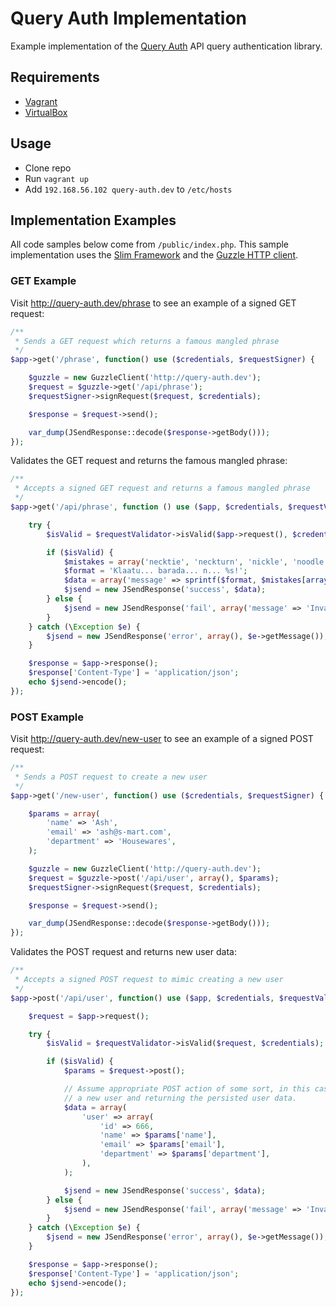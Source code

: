 # Query Auth Implementation

Example implementation of the [Query
Auth](https://github.com/jeremykendall/query-auth) API query authentication
library.

## Requirements

* [Vagrant](http://www.vagrantup.com/)
* [VirtualBox](https://www.virtualbox.org/)

## Usage

* Clone repo
* Run `vagrant up`
* Add `192.168.56.102 query-auth.dev` to `/etc/hosts`

## Implementation Examples

All code samples below come from `/public/index.php`.  This sample implementation
uses the [Slim Framework](http://slimframework.com/) and the [Guzzle HTTP client](http://guzzlephp.org/).

### GET Example

Visit http://query-auth.dev/phrase to see an example of a signed GET request:

``` php
/**
 * Sends a GET request which returns a famous mangled phrase
 */
$app->get('/phrase', function() use ($credentials, $requestSigner) {

    $guzzle = new GuzzleClient('http://query-auth.dev');
    $request = $guzzle->get('/api/phrase');
    $requestSigner->signRequest($request, $credentials);

    $response = $request->send();

    var_dump(JSendResponse::decode($response->getBody()));
});
```

Validates the GET request and returns the famous mangled phrase:

``` php
/**
 * Accepts a signed GET request and returns a famous mangled phrase
 */
$app->get('/api/phrase', function () use ($app, $credentials, $requestValidator) {

    try {
        $isValid = $requestValidator->isValid($app->request(), $credentials);

        if ($isValid) {
            $mistakes = array('necktie', 'neckturn', 'nickle', 'noodle');
            $format = 'Klaatu... barada... n... %s!';
            $data = array('message' => sprintf($format, $mistakes[array_rand($mistakes)]));
            $jsend = new JSendResponse('success', $data);
        } else {
            $jsend = new JSendResponse('fail', array('message' => 'Invalid signature'));
        }
    } catch (\Exception $e) {
        $jsend = new JSendResponse('error', array(), $e->getMessage());
    }

    $response = $app->response();
    $response['Content-Type'] = 'application/json';
    echo $jsend->encode();
});
```

### POST Example

Visit http://query-auth.dev/new-user to see an example of a signed POST request:

``` php
/**
 * Sends a POST request to create a new user
 */
$app->get('/new-user', function() use ($credentials, $requestSigner) {

    $params = array(
        'name' => 'Ash',
        'email' => 'ash@s-mart.com',
        'department' => 'Housewares',
    );

    $guzzle = new GuzzleClient('http://query-auth.dev');
    $request = $guzzle->post('/api/user', array(), $params);
    $requestSigner->signRequest($request, $credentials);

    $response = $request->send();

    var_dump(JSendResponse::decode($response->getBody()));
});
```

Validates the POST request and returns new user data:

``` php
/**
 * Accepts a signed POST request to mimic creating a new user
 */
$app->post('/api/user', function() use ($app, $credentials, $requestValidator) {

    $request = $app->request();

    try {
        $isValid = $requestValidator->isValid($request, $credentials);

        if ($isValid) {
            $params = $request->post();

            // Assume appropriate POST action of some sort, in this case saving
            // a new user and returning the persisted user data.
            $data = array(
                'user' => array(
                    'id' => 666,
                    'name' => $params['name'],
                    'email' => $params['email'],
                    'department' => $params['department'],
                ),
            );

            $jsend = new JSendResponse('success', $data);
        } else {
            $jsend = new JSendResponse('fail', array('message' => 'Invalid signature'));
        }
    } catch (\Exception $e) {
        $jsend = new JSendResponse('error', array(), $e->getMessage());
    }

    $response = $app->response();
    $response['Content-Type'] = 'application/json';
    echo $jsend->encode();
});
```
